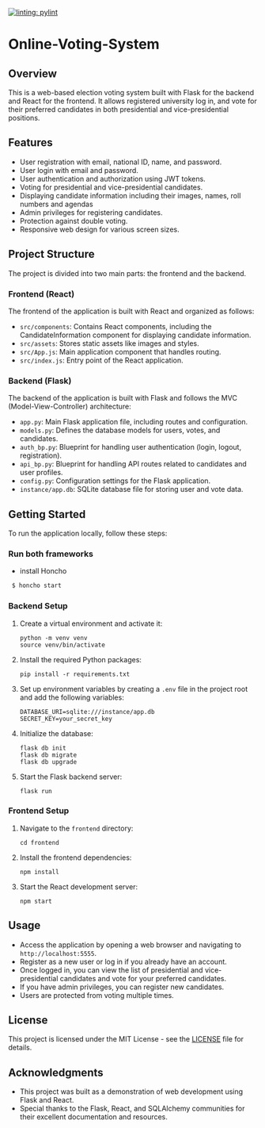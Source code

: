 [![linting: pylint](https://img.shields.io/badge/linting-pylint-yellowgreen)](https://github.com/pylint-dev/pylint)

# Online-Voting-System

## Overview

This is a web-based election voting system built with Flask for the backend and React for the frontend. It allows registered university log in, and vote for their preferred candidates in both presidential and vice-presidential positions.

## Features

- User registration with email, national ID, name, and password.
- User login with email and password.
- User authentication and authorization using JWT tokens.
- Voting for presidential and vice-presidential candidates.
- Displaying candidate information including their images, names, roll numbers and  agendas
- Admin privileges for registering candidates.
- Protection against double voting.
- Responsive web design for various screen sizes.

## Project Structure

The project is divided into two main parts: the frontend and the backend.

### Frontend (React)

The frontend of the application is built with React and organized as follows:

- `src/components`: Contains React components, including the CandidateInformation component for displaying candidate information.
- `src/assets`: Stores static assets like images and styles.
- `src/App.js`: Main application component that handles routing.
- `src/index.js`: Entry point of the React application.

### Backend (Flask)

The backend of the application is built with Flask and follows the MVC (Model-View-Controller) architecture:

- `app.py`: Main Flask application file, including routes and configuration.
- `models.py`: Defines the database models for users, votes, and candidates.
- `auth_bp.py`: Blueprint for handling user authentication (login, logout, registration).
- `api_bp.py`: Blueprint for handling API routes related to candidates and user profiles.
- `config.py`: Configuration settings for the Flask application.
- `instance/app.db`: SQLite database file for storing user and vote data.

## Getting Started

To run the application locally, follow these steps:

### Run both frameworks

- install Honcho

 ```bash
  $ honcho start
```

### Backend Setup

1. Create a virtual environment and activate it:

   ```
   python -m venv venv
   source venv/bin/activate
   ```

2. Install the required Python packages:

   ```
   pip install -r requirements.txt
   ```

3. Set up environment variables by creating a `.env` file in the project root and add the following variables:

   ```
   DATABASE_URI=sqlite:///instance/app.db
   SECRET_KEY=your_secret_key
   ```

4. Initialize the database:

   ```
   flask db init
   flask db migrate
   flask db upgrade
   ```

5. Start the Flask backend server:

   ```
   flask run
   ```

### Frontend Setup

1. Navigate to the `frontend` directory:

   ```
   cd frontend
   ```

2. Install the frontend dependencies:

   ```
   npm install
   ```

3. Start the React development server:

   ```
   npm start
   ```

## Usage

- Access the application by opening a web browser and navigating to `http://localhost:5555`.
- Register as a new user or log in if you already have an account.
- Once logged in, you can view the list of presidential and vice-presidential candidates and vote for your preferred candidates.
- If you have admin privileges, you can register new candidates.
- Users are protected from voting multiple times.

## License

This project is licensed under the MIT License - see the [LICENSE](LICENSE) file for details.

## Acknowledgments

- This project was built as a demonstration of web development using Flask and React.
- Special thanks to the Flask, React, and SQLAlchemy communities for their excellent documentation and resources.
